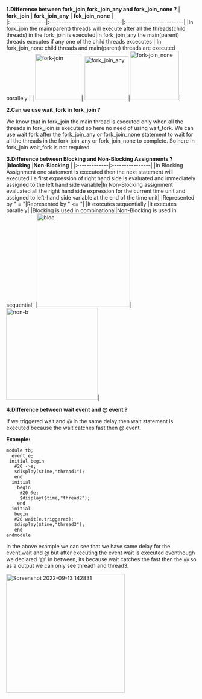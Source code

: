 **1.Difference between fork_join,fork_join_any and fork_join_none ?**
|   **fork_join**  |          **fork_join_any**                         |                    **fok_join_none**                |                    
|:---------------|:------------------------------|:------------------------|
|In fork_join the main(parent) threads will execute after all the threads(child threads) in the fork_join is executed|In fork_join_any the main(parent) threads executes if any one of the child threads excecutes | In fork_join_none child threads and main(parent) threads are executed parallely |
| <img width="122" alt="fork-join  " src="https://user-images.githubusercontent.com/110509375/189809970-21ee4efe-78b7-4974-99ae-7471c4a56df4.png">|   <img width="116" alt="fork_join_any" src="https://user-images.githubusercontent.com/110509375/189810277-5c297e3c-97f7-406f-b7bf-115694df24cd.png">|<img width="130" alt="fork-join_none" src="https://user-images.githubusercontent.com/110509375/189810446-361a0b82-1f33-4f2c-bf91-f0da2b0893c3.png">|

**2.Can we use wait_fork in fork_join ?**

We know that in fork_join  the main thread is executed only when all the threads in fork_join is executed so here no need of using wait_fork.
We can use wait fork after the fork_join_any or fork_join_none  statement to wait for all the threads in the fork-join_any or fork_join_none to complete.
So here in fork_join wait_fork is not required.

**3.Difference between Blocking and Non-Blocking Assignments ?**
|**blocking** |**Non-Blocking** |
|:-------------|:----------------|
|In Blocking Assignment one statement is executed then the next statement will executed i.e first expression of right hand side is evaluated and immediately assigned to the left hand side variable|In Non-Blocking assignment evaluated all the right hand side expression for the current time unit and assigned to left-hand side variable at the end of the time unit|
|Represented by  " *=* "|Represented by " <= "|
|It executes sequentially |It executes parallely|
|Blocking is used in combinational|Non-Blocking is used in sequential|
|<img width="247" alt="bloc" src="https://user-images.githubusercontent.com/110509375/189839938-8dcace4c-74e6-4d85-8d49-59cdaf8c452d.png">|<img width="243" alt="non-b" src="https://user-images.githubusercontent.com/110509375/189839580-5c79c0e5-6f69-4a04-a201-d0fccc208142.png">|

**4.Difference between wait event and @ event ?**

If we triggered wait and @ in the same delay then wait statement is executed because the wait catches fast then @ event.

**Example:**

    module tb;  
      event e;  
     initial begin  
       #20 ->e;  
       $display($time,"thread1");  
       end  
      initial   
        begin  
         #20 @e;  
         $display($time,"thread2");  
        end  
      initial   
       begin  
       #20 wait(e.triggered);  
       $display($time,"thread3");  
       end 
    endmodule   

In the above example we can see that we have same delay for the event,wait and @ but after executing the event wait is executed eventhough we declared '@' in between, its because wait catches the fast then the @ so as a output we can only see thread1 and thread3.

<img width="314" alt="Screenshot 2022-09-13 142831" src="https://user-images.githubusercontent.com/110509375/189858887-9747f89c-f3c1-4db7-acb1-e30662d876fc.png">

 

